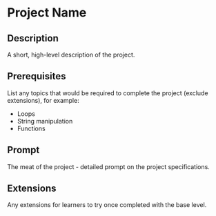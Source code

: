 # Project Name

## Description

A short, high-level description of the project.

## Prerequisites

List any topics that would be required to complete the project (exclude extensions), for example:
* Loops
* String manipulation
* Functions

## Prompt

The meat of the project - detailed prompt on the project specifications.

## Extensions

Any extensions for learners to try once completed with the base level.
